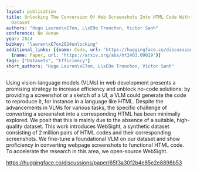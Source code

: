 ```yaml
---
layout: publication
title: Unlocking The Conversion Of Web Screenshots Into HTML Code With The Websight
  Dataset
authors: "Hugo Lauren\xE7on, L\xE9o Tronchon, Victor Sanh"
conference: No Venue
year: 2024
bibkey: "lauren\xE7on2024unlocking"
additional_links: [{name: Code, url: 'https://huggingface.co/discussions/paper/65f3a30f2b4e85e2e8898b53'},
  {name: Paper, url: 'https://arxiv.org/abs/hf2403.09029'}]
tags: ["Datasets", "Efficiency"]
short_authors: "Hugo Lauren\xE7on, L\xE9o Tronchon, Victor Sanh"
---
```

Using vision-language models (VLMs) in web development presents a promising strategy to increase efficiency and unblock no-code solutions: by providing a screenshot or a sketch of a UI, a VLM could generate the code to reproduce it, for instance in a language like HTML. Despite the advancements in VLMs for various tasks, the specific challenge of converting a screenshot into a corresponding HTML has been minimally explored. We posit that this is mainly due to the absence of a suitable, high-quality dataset. This work introduces WebSight, a synthetic dataset consisting of 2 million pairs of HTML codes and their corresponding screenshots. We fine-tune a foundational VLM on our dataset and show proficiency in converting webpage screenshots to functional HTML code. To accelerate the research in this area, we open-source WebSight.

https://huggingface.co/discussions/paper/65f3a30f2b4e85e2e8898b53